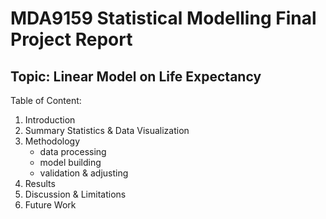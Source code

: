 # MDA9159 Statistical Modelling Final Project Report
## Topic: Linear Model on Life Expectancy
Table of Content:
1. Introduction
2. Summary Statistics & Data Visualization
3. Methodology
    - data processing
    - model building
    - validation & adjusting
4. Results
5. Discussion & Limitations
6. Future Work
